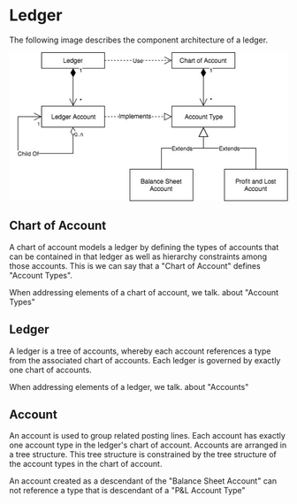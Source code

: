# Ledger

The following image describes the component architecture of a ledger.

![Component diagram](ledgers-LedgerDiagramm.jpg)

## Chart of Account 

A chart of account models a ledger by defining the types of accounts that can be contained in that ledger as well as hierarchy constraints among those accounts. This is we can say that a "Chart of Account" defines "Account Types".

When addressing elements of a chart of account, we talk. about "Account Types"

## Ledger

A ledger is a tree of accounts, whereby each account references a type from the associated chart of accounts.  Each ledger is governed by exactly one chart of accounts.

When addressing elements of a ledger, we talk. about "Accounts"

## Account

An account is used to group related posting lines. Each account has exactly one account type in the ledger's chart of account. Accounts are arranged in a tree structure. This tree structure is constrained by the tree structure of the account types in the chart of account.

An account created as a descendant of the "Balance Sheet Account" can not reference a type that is descendant of a "P&L Account Type" 
